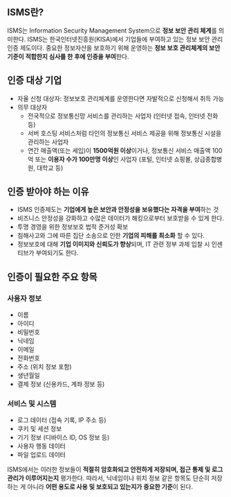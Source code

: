 ## ISMS란?

ISMS는 Information Security Management System으로 **정보 보안 관리 체계**를 의미한다. ISMS는 한국인터넷진흥원(KISA)에서 기업들에 부여하고 있는 정보 보안 관리 인증 제도이다. 중요한 정보자산을 보호하기 위해 운영하는 **정보 보호 관리체계의 보안 기준이 적합한지 심사를 한 후에 인증을 부여**한다. 

## 인증 대상 기업

- 자율 신청 대상자: 정보보호 관리체계를 운영한다면 자발적으로 신청해서 취득 가능
- 의무 대상자
    - 전국적으로 정보통신망 서비스를 관리하는 사업자 (인터넷 접속, 인터넷 전화 등)
    - 서버 호스팅 서비스처럼 타인의 정보통신 서비스 제공을 위해 정보통신 시설을 관리하는 사업자
    - 연간 매출액(또는 세입)이 **1500억원 이상**이거나, 정보통신 서비스 매출액 100억 또는 **이용자 수가 100만명 이상**인 사업자 (포털, 인터넷 쇼핑몰, 상급종합병원, 대학교 등)

## 인증 받아야 하는 이유

- ISMS 인증제도는 **기업에게 높은 보안과 안정성을 보유했다는 자격을 부여**하는 것
- 비즈니스 안정성을 강화하고 수많은 데이터가 해킹으로부터 보호받을 수 있게 한다. 
- 투명 경영을 위한 정보보호 법적 준거성 확보
- 침해사고와 그에 따른 집단 소송으로 인한 **기업의 피해를 최소화** 할 수 있다. 
- 정보보호에 대해 **기업 이미지와 신뢰도가 향상**되며, IT 관련 정부 과제 입찰 시 인센티브가 부여되기도 한다.

## 인증이 필요한 주요 항목

### 사용자 정보

- 이름
- 아이디
- 비밀번호
- 닉네임
- 이메일
- 전화번호
- 주소 (위치 정보 포함)
- 생년월일
- 결제 정보 (신용카드, 계좌 정보 등)

### 서비스 및 시스템

- 로그 데이터 (접속 기록, IP 주소 등)
- 쿠키 및 세션 정보
- 기기 정보 (디바이스 ID, OS 정보 등)
- 사용자 행동 데이터
- 파일 업로드 데이터

ISMS에서는 이러한 정보들이 **적절히 암호화되고 안전하게 저장되며, 접근 통제 및 로그 관리가 이루어지는지** 평가한다. 따라서, 닉네임이나 위치 정보 같은 항목도 단순히 저장하는 게 아니라 **어떤 용도로 사용 및 보호되고 있는지가 중요한 기준**이 된다.